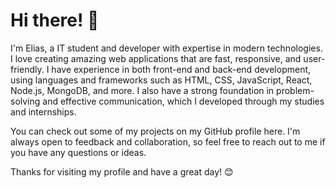 # Hi there! 👋

I'm Elias, a IT student and developer with expertise in modern technologies. I love creating amazing web applications that are fast, responsive, and user-friendly. I have experience in both front-end and back-end development, using languages and frameworks such as HTML, CSS, JavaScript, React, Node.js, MongoDB, and more. I also have a strong foundation in problem-solving and effective communication, which I developed through my studies and internships.

You can check out some of my projects on my GitHub profile here. I'm always open to feedback and collaboration, so feel free to reach out to me if you have any questions or ideas.

Thanks for visiting my profile and have a great day! 😊
